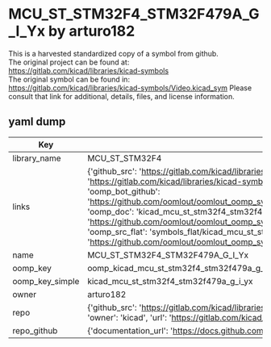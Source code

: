 # MCU_ST_STM32F4_STM32F479A_G_I_Yx by arturo182  
This is a harvested standardized copy of a symbol from github.  
The original project can be found at:  
https://gitlab.com/kicad/libraries/kicad-symbols  
The original symbol can be found in:
https://gitlab.com/kicad/libraries/kicad-symbols/Video.kicad_sym
Please consult that link for additional, details, files, and license information.  
## yaml dump  
| Key | Value |  
| --- | --- |  
| library_name | MCU_ST_STM32F4 |  
| links | {'github_src': 'https://gitlab.com/kicad/libraries/kicad-symbols/Video.kicad_sym', 'github_src_repo': 'https://gitlab.com/kicad/libraries/kicad-symbols', 'oomp_bot': 'kicad_mcu_st_stm32f4_stm32f479a_g_i_yx/working', 'oomp_bot_github': 'https://github.com/oomlout/oomlout_oomp_symbol_bot/tree/main/kicad_mcu_st_stm32f4_stm32f479a_g_i_yx/working', 'oomp_doc': 'kicad_mcu_st_stm32f4_stm32f479a_g_i_yx/working', 'oomp_doc_github': 'https://github.com/oomlout/oomlout_oomp_symbol_doc/tree/main/kicad_mcu_st_stm32f4_stm32f479a_g_i_yx/working', 'oomp_src_flat': 'symbols_flat/kicad_mcu_st_stm32f4_stm32f479a_g_i_yx/working', 'oomp_src_flat_github': 'https://github.com/oomlout/oomlout_oomp_symbol_src/tree/main/kicad_mcu_st_stm32f4_stm32f479a_g_i_yx/working'} |  
| name | MCU_ST_STM32F4_STM32F479A_G_I_Yx |  
| oomp_key | oomp_kicad_mcu_st_stm32f4_stm32f479a_g_i_yx |  
| oomp_key_simple | kicad_mcu_st_stm32f4_stm32f479a_g_i_yx |  
| owner | arturo182 |  
| repo | {'github_src': 'https://gitlab.com/kicad/libraries/kicad-symbols/Video.kicad_sym', 'name': 'libraries/kicad-symbols', 'owner': 'kicad', 'url': 'https://gitlab.com/kicad/libraries/kicad-symbols'} |  
| repo_github | {'documentation_url': 'https://docs.github.com/rest/repos/repos#get-a-repository', 'message': 'Not Found'} |  

